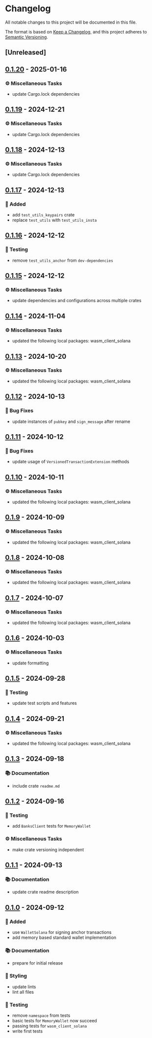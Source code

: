 # Changelog

All notable changes to this project will be documented in this file.

The format is based on [Keep a Changelog](https://keepachangelog.com/en/1.0.0/),
and this project adheres to [Semantic Versioning](https://semver.org/spec/v2.0.0.html).

## [Unreleased]

## [0.1.20](https://github.com/ifiokjr/wasm_solana/compare/memory_wallet@v0.1.19...memory_wallet@v0.1.20) - 2025-01-16

### <!-- 7 -->⚙️ Miscellaneous Tasks

- update Cargo.lock dependencies

## [0.1.19](https://github.com/ifiokjr/wasm_solana/compare/memory_wallet@v0.1.18...memory_wallet@v0.1.19) - 2024-12-21

### <!-- 7 -->⚙️ Miscellaneous Tasks

- update Cargo.lock dependencies

## [0.1.18](https://github.com/ifiokjr/wasm_solana/compare/memory_wallet@v0.1.17...memory_wallet@v0.1.18) - 2024-12-13

### <!-- 7 -->⚙️ Miscellaneous Tasks

- update Cargo.lock dependencies

## [0.1.17](https://github.com/ifiokjr/wasm_solana/compare/memory_wallet@v0.1.16...memory_wallet@v0.1.17) - 2024-12-13

### <!-- 0 -->🎉 Added

- add `test_utils_keypairs` crate
- replace `test_utils` with `test_utils_insta`

## [0.1.16](https://github.com/ifiokjr/wasm_solana/compare/wallet_standard_wallets@v0.1.15...wallet_standard_wallets@v0.1.16) - 2024-12-12

### <!-- 6 -->🧪 Testing

- remove `test_utils_anchor` from `dev-dependencies`

## [0.1.15](https://github.com/ifiokjr/wasm_solana/compare/wallet_standard_wallets@v0.1.14...wallet_standard_wallets@v0.1.15) - 2024-12-12

### <!-- 7 -->⚙️ Miscellaneous Tasks

- update dependencies and configurations across multiple crates

## [0.1.14](https://github.com/ifiokjr/wasm_solana/compare/wallet_standard_wallets@v0.1.13...wallet_standard_wallets@v0.1.14) - 2024-11-04

### <!-- 7 -->⚙️ Miscellaneous Tasks

- updated the following local packages: wasm_client_solana

## [0.1.13](https://github.com/ifiokjr/wasm_solana/compare/wallet_standard_wallets@v0.1.12...wallet_standard_wallets@v0.1.13) - 2024-10-20

### <!-- 7 -->⚙️ Miscellaneous Tasks

- updated the following local packages: wasm_client_solana

## [0.1.12](https://github.com/ifiokjr/wasm_solana/compare/wallet_standard_wallets@v0.1.11...wallet_standard_wallets@v0.1.12) - 2024-10-13

### <!-- 1 -->🐛 Bug Fixes

- update instances of `pubkey` and `sign_message` after rename

## [0.1.11](https://github.com/ifiokjr/wasm_solana/compare/wallet_standard_wallets@v0.1.10...wallet_standard_wallets@v0.1.11) - 2024-10-12

### <!-- 1 -->🐛 Bug Fixes

- update usage of `VersionedTransactionExtension` methods

## [0.1.10](https://github.com/ifiokjr/wasm_solana/compare/wallet_standard_wallets@v0.1.9...wallet_standard_wallets@v0.1.10) - 2024-10-11

### <!-- 7 -->⚙️ Miscellaneous Tasks

- updated the following local packages: wasm_client_solana

## [0.1.9](https://github.com/ifiokjr/wasm_solana/compare/wallet_standard_wallets@v0.1.8...wallet_standard_wallets@v0.1.9) - 2024-10-09

### <!-- 7 -->⚙️ Miscellaneous Tasks

- updated the following local packages: wasm_client_solana

## [0.1.8](https://github.com/ifiokjr/wasm_solana/compare/wallet_standard_wallets@v0.1.7...wallet_standard_wallets@v0.1.8) - 2024-10-08

### <!-- 7 -->⚙️ Miscellaneous Tasks

- updated the following local packages: wasm_client_solana

## [0.1.7](https://github.com/ifiokjr/wasm_solana/compare/wallet_standard_wallets@v0.1.6...wallet_standard_wallets@v0.1.7) - 2024-10-07

### <!-- 7 -->⚙️ Miscellaneous Tasks

- updated the following local packages: wasm_client_solana

## [0.1.6](https://github.com/ifiokjr/wasm_solana/compare/wallet_standard_wallets@v0.1.5...wallet_standard_wallets@v0.1.6) - 2024-10-03

### <!-- 7 -->⚙️ Miscellaneous Tasks

- update formatting

## [0.1.5](https://github.com/ifiokjr/wasm_solana/compare/wallet_standard_wallets@v0.1.4...wallet_standard_wallets@v0.1.5) - 2024-09-28

### <!-- 6 -->🧪 Testing

- update test scripts and features

## [0.1.4](https://github.com/ifiokjr/wasm_solana/compare/wallet_standard_wallets@v0.1.3...wallet_standard_wallets@v0.1.4) - 2024-09-21

### <!-- 7 -->⚙️ Miscellaneous Tasks

- updated the following local packages: wasm_client_solana

## [0.1.3](https://github.com/ifiokjr/wasm_solana/compare/wallet_standard_wallets@v0.1.2...wallet_standard_wallets@v0.1.3) - 2024-09-18

### <!-- 3 -->📚 Documentation

- include crate `readme.md`

## [0.1.2](https://github.com/ifiokjr/wasm_solana/compare/wallet_standard_wallets@v0.1.1...wallet_standard_wallets@v0.1.2) - 2024-09-16

### <!-- 6 -->🧪 Testing

- add `BanksClient` tests for `MemoryWallet`

### <!-- 7 -->⚙️ Miscellaneous Tasks

- make crate versioning independent

## [0.1.1](https://github.com/ifiokjr/wasm_solana/compare/wallet_standard_wallets@v0.1.0...wallet_standard_wallets@v0.1.1) - 2024-09-13

### <!-- 3 -->📚 Documentation

- update crate readme description

## [0.1.0](https://github.com/ifiokjr/wasm_solana/releases/tag/wallet_standard_wallets@v0.1.0) - 2024-09-12

### <!-- 0 -->🎉 Added

- use `WalletSolana` for signing anchor transactions
- add memory based standard wallet implementation

### <!-- 3 -->📚 Documentation

- prepare for initial release

### <!-- 5 -->🎨 Styling

- update lints
- lint all files

### <!-- 6 -->🧪 Testing

- remove `namespace` from tests
- basic tests for `MemoryWallet` now succeed
- passing tests for `wasm_client_solana`
- write first tests

